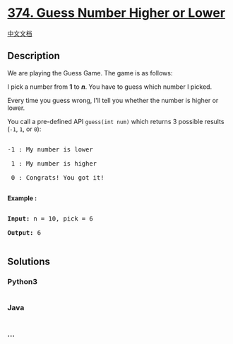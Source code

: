 # [374. Guess Number Higher or Lower](https://leetcode.com/problems/guess-number-higher-or-lower)

[中文文档](/solution/0300-0399/0374.Guess%20Number%20Higher%20or%20Lower/README.md)

## Description

<p>We are playing the Guess Game. The game is as follows:</p>

<p>I pick a number from <b>1</b> to <b><i>n</i></b>. You have to guess which number I picked.</p>

<p>Every time you guess wrong, I&#39;ll tell you whether the number is higher or lower.</p>

<p>You call a pre-defined API <code>guess(int num)</code> which returns 3 possible results (<code>-1</code>, <code>1</code>, or <code>0</code>):</p>

<pre>

-1 : My number is lower

 1 : My number is higher

 0 : Congrats! You got it!

</pre>

<p><strong>Example :</strong></p>

<div>

<pre>

<strong>Input: </strong>n = <span id="example-input-1-1">10</span>, pick = <span id="example-input-1-2">6</span>

<strong>Output: </strong><span id="example-output-1">6</span>

</pre>

</div>

## Solutions

<!-- tabs:start -->

### **Python3**

```python

```

### **Java**

```java

```

### **...**

```

```

<!-- tabs:end -->
